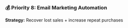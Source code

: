 ### 💰 Priority 8: Email Marketing Automation

**Strategy:** Recover lost sales + increase repeat purchases
